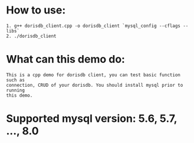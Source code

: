 <!--
Copyright (c) 2020 Beijing Dingshi Zongheng Technology Co., Ltd. All rights reserved.

Licensed to the Apache Software Foundation (ASF) under one
or more contributor license agreements.  See the NOTICE file
distributed with this work for additional information
regarding copyright ownership.  The ASF licenses this file
to you under the Apache License, Version 2.0 (the
"License"); you may not use this file except in compliance
with the License.  You may obtain a copy of the License at

  http://www.apache.org/licenses/LICENSE-2.0

Unless required by applicable law or agreed to in writing,
software distributed under the License is distributed on an
"AS IS" BASIS, WITHOUT WARRANTIES OR CONDITIONS OF ANY
KIND, either express or implied.  See the License for the
specific language governing permissions and limitations
under the License.
-->


# How to use:
    1. g++ dorisdb_client.cpp -o dorisdb_client `mysql_config --cflags --libs`
    2. ./dorisdb_client

# What can this demo do:
    This is a cpp demo for dorisdb client, you can test basic function such as
    connection, CRUD of your dorisdb. You should install mysql prior to running
    this demo.

# Supported mysql version: 5.6, 5.7, ..., 8.0

